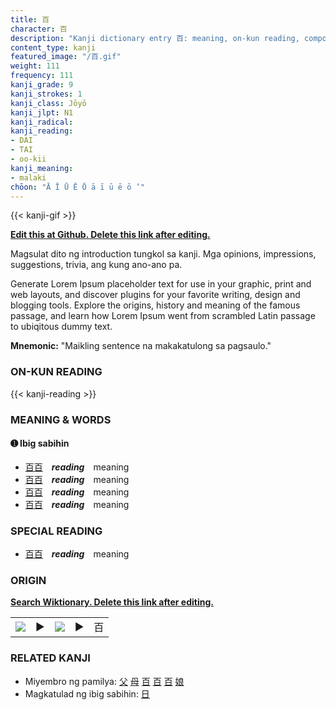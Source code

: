 ```yaml
---
title: 百
character: 百
description: "Kanji dictionary entry 百: meaning, on-kun reading, compounds, origin, related kanji"
content_type: kanji
featured_image: "/百.gif"
weight: 111
frequency: 111
kanji_grade: 9
kanji_strokes: 1
kanji_class: Jōyō
kanji_jlpt: N1
kanji_radical: 
kanji_reading: 
- DAI
- TAI
- oo-kii
kanji_meaning:
- malaki
chōon: "Ā Ī Ū Ē Ō ā ī ū ē ō ’"
---
```

[//]: # (Don't edit the line below. Kanji animated GIF code is automatically generated.)
{{< kanji-gif >}}

[//]: # (Edit below this line.)

**[Edit this at Github. Delete this link after editing.](https://github.com/tim0g/tim/tree/main/content/kanji/百/index.md)**

Magsulat dito ng introduction tungkol sa kanji. Mga opinions, impressions, suggestions, trivia, ang kung ano-ano pa.

Generate Lorem Ipsum placeholder text for use in your graphic, print and web layouts, and discover plugins for your favorite writing, design and blogging tools. Explore the origins, history and meaning of the famous passage, and learn how Lorem Ipsum went from scrambled Latin passage to ubiqitous dummy text.
 
**Mnemonic:** "Maikling sentence na makakatulong sa pagsaulo."

### ON-KUN READING

[//]: # (Don't edit the line below. ON-KUN READING code is automatically generated.)
{{< kanji-reading >}}

### MEANING & WORDS

#### ➊ **Ibig sabihin**
  - [百](../百)[百](../百)　***reading***　meaning
  - [百](../百)[百](../百)　***reading***　meaning
  - [百](../百)[百](../百)　***reading***　meaning
  - [百](../百)[百](../百)　***reading***　meaning

### SPECIAL READING
  - [百](../百)[百](../百)　***reading***　meaning

### ORIGIN

**[Search Wiktionary. Delete this link after editing.](https://wiktionary.org/wiki/百)**
<table class="kanji-table"><tr><td>
<img src="60px-百-bronze.svg.png">
</td><td>▶</td><td>
<img src="60px-百-oracle.svg.png">
</td><td>▶</td>
<td class="kanji-origin">百</td>
</tr></table>

### RELATED KANJI
- Miyembro ng pamilya: [父](../父) [母](../母) [百](../百) [百](../百) [百](../百) [娘](../娘)
- Magkatulad ng ibig sabihin: [日](../日)
